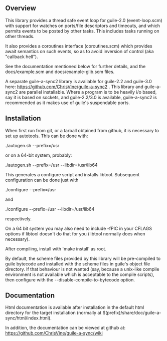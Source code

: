 Overview
--------

This library provides a thread safe event loop for guile-2.0
(event-loop.scm) with support for watches on ports/file descriptors
and timeouts, and which permits events to be posted by other tasks.
This includes tasks running on other threads.

It also provides a coroutines interface (coroutines.scm) which
provides await semantics on such events, so as to avoid inversion of
control (aka "callback hell").

See the documentation mentioned below for further details, and the
docs/example.scm and docs/example-glib.scm files.

A separate guile-a-sync2 library is available for guile-2.2 and
guile-3.0 here: https://github.com/ChrisVine/guile-a-sync2 .  This
library and guile-a-sync2 are parallel installable.  Where a program
is to be heavily i/o based, say it is based on sockets, and
guile-2.2/3.0 is available, guile-a-sync2 is recommended as it makes
use of guile's suspendable ports.

Installation
------------

When first run from git, or a tarball obtained from github, it is
necessary to set up autotools.  This can be done with:

  ./autogen.sh --prefix=/usr

or on a 64-bit system, probably:

  ./autogen.sh --prefix=/usr --libdir=/usr/lib64

This generates a configure script and installs libtool.  Subsequent
configuration can be done just with

  ./configure --prefix=/usr

and

  ./configure --prefix=/usr --libdir=/usr/lib64

respectively.

On a 64 bit system you may also need to include -fPIC in your CFLAGS
options if libtool doesn't do that for you (libtool normally does when
necessary).

After compiling, install with 'make install' as root.

By default, the scheme files provided by this library will be
pre-compiled to guile bytecode and installed with the scheme files in
guile's object file directory.  If that behaviour is not wanted (say,
because a unix-like compile environment is not available which is
acceptable to the compile scripts), then configure with the
--disable-compile-to-bytecode option.

Documentation
-------------

Html documentation is available after installation in the default html
directory for the target installation (normally at
$(prefix)/share/doc/guile-a-sync/html/index.html).

In addition, the documentation can be viewed at github at:
https://github.com/ChrisVine/guile-a-sync/wiki
